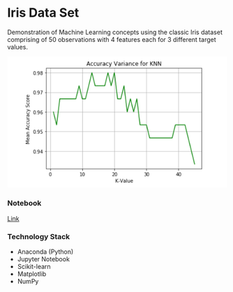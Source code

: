 # Iris Data Set

Demonstration of Machine Learning concepts using the classic Iris dataset comprising of 50 observations with 4 features each for 3 different target values.

![alt text](https://raw.githubusercontent.com/amitmaharana/amitmaharana.github.io/master/images/sample_irisdataset.png)

### Notebook
[Link](https://github.com/amitmaharana/iris-dataset/blob/master/Iris%20Data%20Set.ipynb)

### Technology Stack
* Anaconda (Python)
* Jupyter Notebook
* Scikit-learn
* Matplotlib
* NumPy
